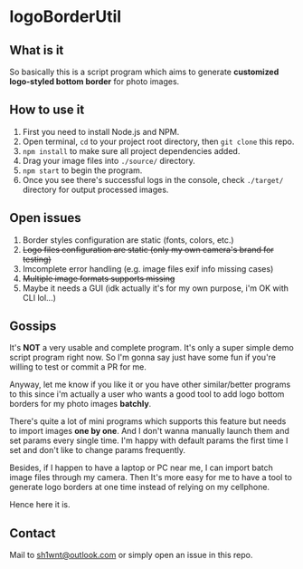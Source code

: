 # logoBorderUtil

## What is it
So basically this is a script program which aims to generate **customized logo-styled bottom border** for photo images.

## How to use it
1. First you need to install Node.js and NPM.
2. Open terminal, `cd` to your project root directory, then `git clone` this repo.
3. `npm install` to make sure all project dependencies added.
4. Drag your image files into `./source/` directory.
5. `npm start` to begin the program.
6. Once you see there's successful logs in the console, check `./target/` directory for output processed images.

## Open issues
1. Border styles configuration are static (fonts, colors, etc.)
2. ~~Logo files configuration are static (only my own camera's brand for testing)~~
3. Imcomplete error handling (e.g. image files exif info missing cases)
4. ~~Multiple image formats supports missing~~
5. Maybe it needs a GUI (idk actually it's for my own purpose, i'm OK with CLI lol...)

## Gossips
It's **NOT** a very usable and complete program. It's only a super simple demo script program right now. So I'm gonna say just have some fun if you're willing to test or commit a PR for me. 

Anyway, let me know if you like it or you have other similar/better programs to this since i'm actually a user who wants a good tool to add logo bottom borders for my photo images **batchly**. 

There's quite a lot of mini programs which supports this feature but needs to import images **one by one**. And I don't wanna manually launch them and set params every single time. I'm happy with default params the first time I set and don't like to change params frequently.

Besides, if I happen to have a laptop or PC near me, I can import batch image files through my camera. Then It's more easy for me to have a tool to generate logo borders at one time instead of relying on my cellphone.

Hence here it is.

## Contact
Mail to sh1wnt@outlook.com or simply open an issue in this repo.